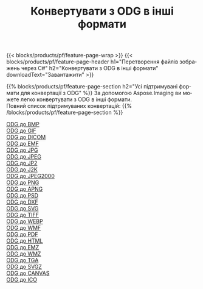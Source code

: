 ﻿---
title: Конвертувати з ODG в інші формати 
weight: 3920
url: /uk/net/conversion/from/odg 
lang: uk
langdirlevel: 2
locales: zh-hans,ja,it,ru,de,es,fr,nl,id,lt,pl,pt,vi,tr,ko,zh-hant,ar,hi,th,sv,cs,uk,he
description: За допомогою Aspose.Imaging ви можете легко конвертувати з ODG в інші формати
---

{{< blocks/products/pf/feature-page-wrap >}}
{{< blocks/products/pf/feature-page-header h1="Перетворення файлів зображень через C#" h2="Конвертувати з ODG в інші формати" downloadText="Завантажити" >}}


{{% blocks/products/pf/feature-page-section  h2="Усі підтримувані формати для конвертації з ODG" %}}
За допомогою Aspose.Imaging ви можете легко конвертувати з ODG в інші формати.
<br/>
Повний список підтримуваних конвертацій:
{{% /blocks/products/pf/feature-page-section %}}
<div class="container-fluid productfamilypage bg-gray">
    <div class="convertypes bg-gray agp-content section">
        <div class="container">
		<div class="row other-converters">
		    <div class='col-md-2 other-converter remove-lp remove-rp'><a href="/imaging/uk/net/conversion/odg-to-bmp" >ODG до BMP</a></div><div class='col-md-2 other-converter remove-lp remove-rp'><a href="/imaging/uk/net/conversion/odg-to-gif" >ODG до GIF</a></div><div class='col-md-2 other-converter remove-lp remove-rp'><a href="/imaging/uk/net/conversion/odg-to-dicom" >ODG до DICOM</a></div><div class='col-md-2 other-converter remove-lp remove-rp'><a href="/imaging/uk/net/conversion/odg-to-emf" >ODG до EMF</a></div><div class='col-md-2 other-converter remove-lp remove-rp'><a href="/imaging/uk/net/conversion/odg-to-jpg" >ODG до JPG</a></div><div class='col-md-2 other-converter remove-lp remove-rp'><a href="/imaging/uk/net/conversion/odg-to-jpeg" >ODG до JPEG</a></div><div class='col-md-2 other-converter remove-lp remove-rp'><a href="/imaging/uk/net/conversion/odg-to-jp2" >ODG до JP2</a></div><div class='col-md-2 other-converter remove-lp remove-rp'><a href="/imaging/uk/net/conversion/odg-to-j2k" >ODG до J2K</a></div><div class='col-md-2 other-converter remove-lp remove-rp'><a href="/imaging/uk/net/conversion/odg-to-jpeg2000" >ODG до JPEG2000</a></div><div class='col-md-2 other-converter remove-lp remove-rp'><a href="/imaging/uk/net/conversion/odg-to-png" >ODG до PNG</a></div><div class='col-md-2 other-converter remove-lp remove-rp'><a href="/imaging/uk/net/conversion/odg-to-apng" >ODG до APNG</a></div><div class='col-md-2 other-converter remove-lp remove-rp'><a href="/imaging/uk/net/conversion/odg-to-psd" >ODG до PSD</a></div><div class='col-md-2 other-converter remove-lp remove-rp'><a href="/imaging/uk/net/conversion/odg-to-dxf" >ODG до DXF</a></div><div class='col-md-2 other-converter remove-lp remove-rp'><a href="/imaging/uk/net/conversion/odg-to-svg" >ODG до SVG</a></div><div class='col-md-2 other-converter remove-lp remove-rp'><a href="/imaging/uk/net/conversion/odg-to-tiff" >ODG до TIFF</a></div><div class='col-md-2 other-converter remove-lp remove-rp'><a href="/imaging/uk/net/conversion/odg-to-webp" >ODG до WEBP</a></div><div class='col-md-2 other-converter remove-lp remove-rp'><a href="/imaging/uk/net/conversion/odg-to-wmf" >ODG до WMF</a></div><div class='col-md-2 other-converter remove-lp remove-rp'><a href="/imaging/uk/net/conversion/odg-to-pdf" >ODG до PDF</a></div><div class='col-md-2 other-converter remove-lp remove-rp'><a href="/imaging/uk/net/conversion/odg-to-html" >ODG до HTML</a></div><div class='col-md-2 other-converter remove-lp remove-rp'><a href="/imaging/uk/net/conversion/odg-to-emz" >ODG до EMZ</a></div><div class='col-md-2 other-converter remove-lp remove-rp'><a href="/imaging/uk/net/conversion/odg-to-wmz" >ODG до WMZ</a></div><div class='col-md-2 other-converter remove-lp remove-rp'><a href="/imaging/uk/net/conversion/odg-to-tga" >ODG до TGA</a></div><div class='col-md-2 other-converter remove-lp remove-rp'><a href="/imaging/uk/net/conversion/odg-to-svgz" >ODG до SVGZ</a></div><div class='col-md-2 other-converter remove-lp remove-rp'><a href="/imaging/uk/net/conversion/odg-to-canvas" >ODG до CANVAS</a></div><div class='col-md-2 other-converter remove-lp remove-rp'><a href="/imaging/uk/net/conversion/odg-to-ico" >ODG до ICO</a></div>
                </div>
        </div>
    </div>
</div>
<br/>

